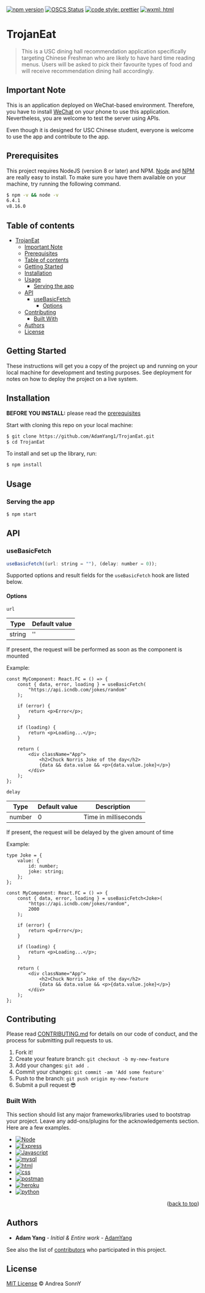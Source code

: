 [![npm version](https://badge.fury.io/js/angular2-expandable-list.svg)](https://badge.fury.io/js/angular2-expandable-list)
[![OSCS Status](https://www.oscs1024.com/platform/badge/AdamYang1/TrojanEat.svg?size=small)](https://www.oscs1024.com/project/AdamYang1/TrojanEat?ref=badge_small)
[![code style: prettier](https://img.shields.io/badge/code_style-prettier-ff69b4.svg?style=flat-square)](https://github.com/prettier/prettier)
[![wxml: html](https://img.shields.io/badge/HTML-wxml-green.svg?style=flat-square)](https://github.com/prettier/prettier)

# TrojanEat

> This is a USC dining hall recommendation application specifically targeting Chinese Freshman who are likely to have hard time reading menus. Users will be asked to pick their favourite types of food and will receive recommendation dining hall accordingly.

## Important Note

This is an application deployed on WeChat-based environment. Therefore, you have to install [WeChat](https://www.wechat.com/) on your phone to use this application. Nevertheless, you are welcome to test the server using APIs.

Even though it is designed for USC Chinese student, everyone is welcome to use the app and contribute to the app.

## Prerequisites

This project requires NodeJS (version 8 or later) and NPM.
[Node](http://nodejs.org/) and [NPM](https://npmjs.org/) are really easy to install.
To make sure you have them available on your machine,
try running the following command.

```sh
$ npm -v && node -v
6.4.1
v8.16.0
```

## Table of contents

- [TrojanEat](#trojaneat)
  - [Important Note](#important-note)
  - [Prerequisites](#prerequisites)
  - [Table of contents](#table-of-contents)
  - [Getting Started](#getting-started)
  - [Installation](#installation)
  - [Usage](#usage)
    - [Serving the app](#serving-the-app)
  - [API](#api)
    - [useBasicFetch](#usebasicfetch)
      - [Options](#options)
  - [Contributing](#contributing)
    - [Built With](#built-with)
  - [Authors](#authors)
  - [License](#license)

## Getting Started

These instructions will get you a copy of the project up and running on your local machine for development and testing purposes. See deployment for notes on how to deploy the project on a live system.

## Installation

**BEFORE YOU INSTALL:** please read the [prerequisites](#prerequisites)

Start with cloning this repo on your local machine:

```sh
$ git clone https://github.com/AdamYang1/TrojanEat.git
$ cd TrojanEat
```

To install and set up the library, run:

```sh
$ npm install
```

## Usage

### Serving the app

```sh
$ npm start
```

## API

### useBasicFetch

```js
useBasicFetch((url: string = ""), (delay: number = 0));
```

Supported options and result fields for the `useBasicFetch` hook are listed below.

#### Options

`url`

| Type   | Default value |
| ------ | ------------- |
| string | ''            |

If present, the request will be performed as soon as the component is mounted

Example:

```tsx
const MyComponent: React.FC = () => {
	const { data, error, loading } = useBasicFetch(
		"https://api.icndb.com/jokes/random"
	);

	if (error) {
		return <p>Error</p>;
	}

	if (loading) {
		return <p>Loading...</p>;
	}

	return (
		<div className="App">
			<h2>Chuck Norris Joke of the day</h2>
			{data && data.value && <p>{data.value.joke}</p>}
		</div>
	);
};
```

`delay`

| Type   | Default value | Description          |
| ------ | ------------- | -------------------- |
| number | 0             | Time in milliseconds |

If present, the request will be delayed by the given amount of time

Example:

```tsx
type Joke = {
	value: {
		id: number;
		joke: string;
	};
};

const MyComponent: React.FC = () => {
	const { data, error, loading } = useBasicFetch<Joke>(
		"https://api.icndb.com/jokes/random",
		2000
	);

	if (error) {
		return <p>Error</p>;
	}

	if (loading) {
		return <p>Loading...</p>;
	}

	return (
		<div className="App">
			<h2>Chuck Norris Joke of the day</h2>
			{data && data.value && <p>{data.value.joke}</p>}
		</div>
	);
};
```

## Contributing

Please read [CONTRIBUTING.md](CONTRIBUTING.md) for details on our code of conduct, and the process for submitting pull requests to us.

1.  Fork it!
2.  Create your feature branch: `git checkout -b my-new-feature`
3.  Add your changes: `git add .`
4.  Commit your changes: `git commit -am 'Add some feature'`
5.  Push to the branch: `git push origin my-new-feature`
6.  Submit a pull request :sunglasses:

### Built With

This section should list any major frameworks/libraries used to bootstrap your project. Leave any add-ons/plugins for the acknowledgements section. Here are a few examples.

- [![Node][node.js]][node-url]
- [![Express][express.js]][express-url]
- [![Javascript][javascript.js]][javascript-url]
- [![mysql][mysql]][mysql-url]
- [![html][html]][html-url]
- [![css][css]][css-url]
- [![postman][postman]][postman-url]
- [![heroku][heroku]][heroku-url]
- [![python][python]][python-url]

<p align="right">(<a href="#top">back to top</a>)</p>

## Authors

- **Adam Yang** - _Initial & Entire work_ - [AdamYang](https://github.com/AdamYang1)

See also the list of [contributors](https://github.com/AdamYang1/TrojanEat/graphs/contributors) who participated in this project.

## License

[MIT License](https://andreasonny.mit-license.org/2019) © Andrea SonnY

[node.js]: https://img.shields.io/badge/Node.js-000000?style=for-the-badge&logo=Node.js
[node-url]: https://nodejs.org/en/
[javascript.js]: https://img.shields.io/badge/Javascript-20232A?style=for-the-badge&logo=JavaScript
[javascript-url]: https://www.javascript.com/
[express.js]: https://img.shields.io/badge/Express.js-35495E?style=for-the-badge&logo=JavaScript
[express-url]: https://expressjs.com/
[mysql]: https://img.shields.io/badge/MySQL-DD0031?style=for-the-badge&logo=mysql&color=white
[mysql-url]: https://www.mysql.com/
[html]: https://img.shields.io/badge/HTML5-4A4A55?style=for-the-badge&logo=html5
[html-url]: https://html.com/html5/
[css]: https://img.shields.io/badge/CSS3-FF2D20?style=for-the-badge&logo=css3
[css-url]: https://www.w3.org/Style/CSS/Overview.en.html
[postman]: https://img.shields.io/badge/Postman-563D7C?style=for-the-badge&logo=postman&logoColor=white
[postman-url]: https://www.postman.com/
[heroku]: https://img.shields.io/badge/heroku-0769AD?style=for-the-badge&logo=heroku
[heroku-url]: https://dashboard.heroku.com/login
[python]: https://img.shields.io/badge/python-0769AD?style=for-the-badge&logo=python&color=white
[python-url]: https://www.python.org/
